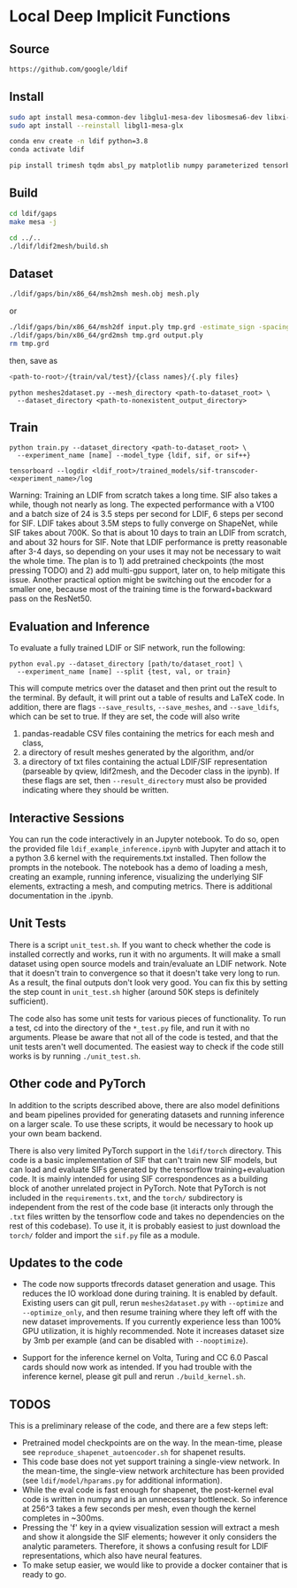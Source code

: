 # Local Deep Implicit Functions

## Source

```bash
https://github.com/google/ldif
```

## Install

```bash
sudo apt install mesa-common-dev libglu1-mesa-dev libosmesa6-dev libxi-dev libgl1-mesa-dev libglew-dev
sudo apt install --reinstall libgl1-mesa-glx

conda env create -n ldif python=3.8
conda activate ldif

pip install trimesh tqdm absl_py matplotlib numpy parameterized tensorboard
```

## Build

```bash
cd ldif/gaps
make mesa -j

cd ../..
./ldif/ldif2mesh/build.sh
```

## Dataset

```bash
./ldif/gaps/bin/x86_64/msh2msh mesh.obj mesh.ply
```

or

```bash
./ldif/gaps/bin/x86_64/msh2df input.ply tmp.grd -estimate_sign -spacing 0.002 -v
./ldif/gaps/bin/x86_64/grd2msh tmp.grd output.ply
rm tmp.grd
```

then, save as

```bash
<path-to-root>/{train/val/test}/{class names}/{.ply files}
```

```
python meshes2dataset.py --mesh_directory <path-to-dataset_root> \
  --dataset_directory <path-to-nonexistent_output_directory>
```

## Train

```
python train.py --dataset_directory <path-to-dataset_root> \
  --experiment_name [name] --model_type {ldif, sif, or sif++}
```

```
tensorboard --logdir <ldif_root>/trained_models/sif-transcoder-<experiment_name>/log
```

Warning: Training an LDIF from scratch takes a long time. SIF also takes a while, though
not nearly as long. The expected performance with a V100 and a batch size of 24 is
3.5 steps per second for LDIF, 6 steps per second for SIF. LDIF takes about 3.5M steps
to fully converge on ShapeNet, while SIF takes about 700K. So that is about 10 days to
train an LDIF from scratch, and about 32 hours for SIF. Note that LDIF performance is
pretty reasonable after 3-4 days, so depending on your uses it may not be necessary to
wait the whole time. The plan is to 1) add pretrained checkpoints (the most pressing
TODO) and 2) add multi-gpu support, later on, to help mitigate this issue. Another
practical option might be switching out the encoder for a smaller one, because most
of the training time is the forward+backward pass on the ResNet50.

## Evaluation and Inference

To evaluate a fully trained LDIF or SIF network, run the following:

```
python eval.py --dataset_directory [path/to/dataset_root] \
  --experiment_name [name] --split {test, val, or train}
```

This will compute metrics over the dataset and then print out the result to the
terminal. By default, it will print out a table of results and LaTeX code. In
addition, there are flags `--save_results`, `--save_meshes`, and `--save_ldifs`,
which can be set to true. If they are set, the code will also write
1) pandas-readable CSV files containing the metrics for each mesh and class,
2) a directory of result meshes generated by the algorithm, and/or
3) a directory of txt files containing the actual LDIF/SIF representation
(parseable by qview, ldif2mesh, and the Decoder class in the ipynb). If these
flags are set, then `--result_directory` must also be provided indicating where
they should be written.

## Interactive Sessions

You can run the code interactively in an Jupyter notebook. To do so, open the
provided file `ldif_example_inference.ipynb` with Jupyter and attach
it to a python 3.6 kernel with the requirements.txt installed. Then follow the
prompts in the notebook. The notebook has a demo of loading a mesh, creating an
example, running inference, visualizing the underlying SIF elements, extracting
a mesh, and computing metrics. There is additional documentation in the .ipynb.

## Unit Tests

There is a script `unit_test.sh`. If you want to check whether the code is
installed correctly and works, run it with no arguments. It will make a small
dataset using open source models and train/evaluate an LDIF network. Note that
it doesn't train to convergence so that it doesn't take very long to run. As a
result, the final outputs don't look very good. You can fix this by setting the
step count in `unit_test.sh` higher (around 50K steps is definitely sufficient).

The code also has some unit tests for various pieces of functionality. To run a
test, cd into the directory of the `*_test.py` file, and run it with no arguments.
Please be aware that not all of the code is tested, and that the unit tests
aren't well documented. The easiest way to check if the code still works is by
running `./unit_test.sh`.

## Other code and PyTorch

In addition to the scripts described above, there are also model definitions and
beam pipelines provided for generating datasets and running inference on a
larger scale. To use these scripts, it would be necessary to hook up your own
beam backend.

There is also very limited PyTorch support in the `ldif/torch` directory. This code
is a basic implementation of SIF that can't train new SIF models, but can load
and evaluate SIFs generated by the tensorflow training+evaluation code. It is mainly
intended for using SIF correspondences as a building block of another unrelated
project in PyTorch. Note that PyTorch is not included in the `requirements.txt`, and
the `torch/` subdirectory is independent from the rest of the code base (it interacts
only through the `.txt` files written by the tensorflow code and takes no dependencies
on the rest of this codebase). To use it, it is probably easiest to just download
the `torch/` folder and import the `sif.py` file as a module.

## Updates to the code

* The code now supports tfrecords dataset generation and usage. This reduces
  the IO workload done during training. It is enabled by default. Existing
  users can git pull, rerun `meshes2dataset.py` with `--optimize` and 
  `--optimize_only`, and then resume training where they left off with the
  new dataset improvements. If you currently experience less than 100% GPU
  utilization, it is highly recommended. Note it increases dataset size by
  3mb per example (and can be disabled with `--nooptimize`).
  
* Support for the inference kernel on Volta, Turing and CC 6.0 Pascal cards
  should now work as intended. If you had trouble with the inference kernel,
  please git pull and rerun `./build_kernel.sh`.
  

## TODOS

This is a preliminary release of the code, and there are a few steps left:

* Pretrained model checkpoints are on the way. In the mean-time, please see
`reproduce_shapenet_autoencoder.sh` for shapenet results.
* This code base does not yet support training a single-view network. In the
  mean-time, the single-view network architecture has been provided (see
  `ldif/model/hparams.py` for additional information).
* While the eval code is fast enough for shapenet, the post-kernel
eval code is written in numpy and is an unnecessary bottleneck. So inference at
  256^3 takes a few seconds per mesh, even though the kernel completes in
  ~300ms.
* Pressing the 'f' key in a qview visualization session will extract a mesh
and show it alongside the SIF elements; however it only considers the analytic
parameters. Therefore, it shows a confusing result for LDIF representations,
  which also have neural features.
* To make setup easier, we would like to provide a docker container
that is ready to go.

